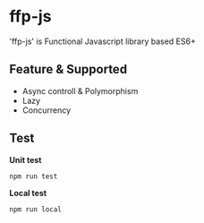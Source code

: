 # ffp-js

'ffp-js' is Functional Javascript library based ES6+

## Feature & Supported
- Async controll & Polymorphism
- Lazy
- Concurrency

## Test

**Unit test**
```bash
npm run test
```

**Local test**
```bash
npm run local
```